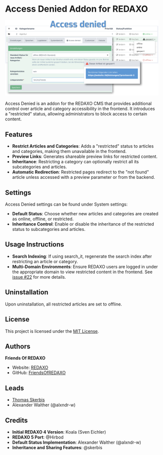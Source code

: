 # Access Denied Addon for REDAXO

![Screenshot](https://raw.githubusercontent.com/FriendsOfREDAXO/accessdenied/assets/screenshot.png)

Access Denied is an addon for the REDAXO CMS that provides additional control over article and category accessibility in the frontend. It introduces a "restricted" status, allowing administrators to block access to certain content.

## Features

- **Restrict Articles and Categories**: Adds a "restricted" status to articles and categories, making them unavailable in the frontend.
- **Preview Links**: Generates shareable preview links for restricted content.
- **Inheritance**: Restricting a category can optionally restrict all its subcategories and articles.
- **Automatic Redirection**: Restricted pages redirect to the "not found" article unless accessed with a preview parameter or from the backend.

## Settings

Access Denied settings can be found under System settings:

- **Default Status**: Choose whether new articles and categories are created as online, offline, or restricted.
- **Inheritance Control**: Enable or disable the inheritance of the restricted status to subcategories and articles.

## Usage Instructions

- **Search Indexing**: If using search_it, regenerate the search index after restricting an article or category.
- **Multi-Domain Environments**: Ensure REDAXO users are logged in under the appropriate domain to view restricted content in the frontend. See [issue #22](https://github.com/FriendsOfREDAXO/accessdenied/issues/22) for more details.

## Uninstallation

Upon uninstallation, all restricted articles are set to offline.

## License

This project is licensed under the [MIT License](LICENSE.md).

## Authors

**Friends Of REDAXO**

- Website: [REDAXO](http://www.redaxo.org)
- GitHub: [FriendsOfREDAXO](https://github.com/FriendsOfREDAXO)

## Leads

- [Thomas Skerbis](https://github.com/skerbis)
- Alexander Walther (@alxndr-w)

## Credits

- **Initial REDAXO 4 Version**: Koala (Sven Eichler)
- **REDAXO 5 Port**: @Hirbod
- **Default Status Implementation**: Alexander Walther (@alxndr-w)
- **Inheritance and Sharing Features**: @skerbis
